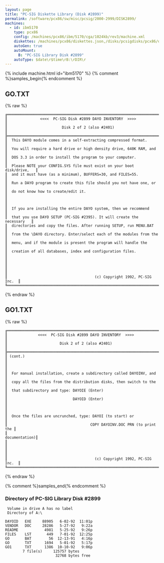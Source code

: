 ```yaml
---
layout: page
title: "PC-SIG Diskette Library (Disk #2899)"
permalink: /software/pcx86/sw/misc/pcsig/2000-2999/DISK2899/
machines:
  - id: ibm5170
    type: pcx86
    config: /machines/pcx86/ibm/5170/cga/1024kb/rev3/machine.xml
    diskettes: /machines/pcx86/diskettes.json,/disks/pcsigdisks/pcx86/diskettes.json
    autoGen: true
    autoMount:
      B: "PC-SIG Library Disk #2899"
    autoType: $date\r$time\rB:\rDIR\r
---
```


{% include machine.html id="ibm5170" %}
{% comment %}samples_begin{% endcomment %}

## GO.TXT

{% raw %}
```
╔═════════════════════════════════════════════════════════════════════════╗
║               <<<<  PC-SIG Disk #2899 DAYO INVENTORY  >>>>              ║
║                         Disk 2 of 2 (also #2401)                        ║
╠═════════════════════════════════════════════════════════════════════════╣
║  This DAYO module comes in a self-extracting compressed format.         ║
║  You will require a hard drive or high density drive, 640K RAM, and     ║
║  DOS 3.3 in order to install the program to your computer.              ║
║  Please NOTE your CONFIG.SYS file must exist on your boot disk/drive,   ║
║  and it must have (as a minimum), BUFFERS=30, and FILES=55.             ║
║  Run a DAYO program to create this file should you not have one, or     ║
║  do not know how to create/edit it.                                     ║
║                                                                         ║
║  If you are installing the entire DAYO system, then we recommend        ║
║  that you use DAYO SETUP (PC-SIG #2395). It will create the necessary   ║
║  directories and copy the files. After running SETUP, run MENU.BAT      ║
║  from the \DAYO directory. Enter/select each of the modules from the    ║
║  menu, and if the module is present the program will handle the         ║
║  creation of all databases, index and configuration files.              ║
║                                                                         ║
║                                                                         ║
║                                        (c) Copyright 1992, PC-SIG Inc.  ║
╚═════════════════════════════════════════════════════════════════════════╝
```
{% endraw %}

## GO1.TXT

{% raw %}
```
╔═════════════════════════════════════════════════════════════════════════╗
║              <<<<  PC-SIG Disk #2899 DAYO INVENTORY  >>>>               ║
║                        Disk 2 of 2 (also #2401)                         ║
╠═════════════════════════════════════════════════════════════════════════╣
║ (cont.)                                                                 ║
║                                                                         ║
║  For manual installation, create a subdirectory called DAYOINV, and     ║
║  copy all the files from the distribution disks, then switch to the     ║
║  that subdirectory and type: DAYOIE (Enter)                             ║
║                              DAYOID (Enter)                             ║
║                                                                         ║
║  Once the files are uncrunched, type: DAYOI (to start) or               ║
║                                      COPY DAYOINV.DOC PRN (to print the ║
║                                                           documentation)║
║                                                                         ║
║                                                                         ║
║                                        (c) Copyright 1992, PC-SIG Inc.  ║
╚═════════════════════════════════════════════════════════════════════════╝
```
{% endraw %}

{% comment %}samples_end{% endcomment %}

### Directory of PC-SIG Library Disk #2899

     Volume in drive A has no label
     Directory of A:\

    DAYOID   EXE     88905   6-02-92  11:01p
    VENDOR   DOC     28286   5-27-92   9:22a
    README            4981   5-25-92   9:26p
    FILES    LST       449   7-01-92  12:25p
    GO       BAT        56  12-13-91   4:16p
    GO       TXT      1694   5-01-92   5:17p
    GO1      TXT      1386  10-10-92   9:06p
            7 file(s)     125757 bytes
                           32768 bytes free
